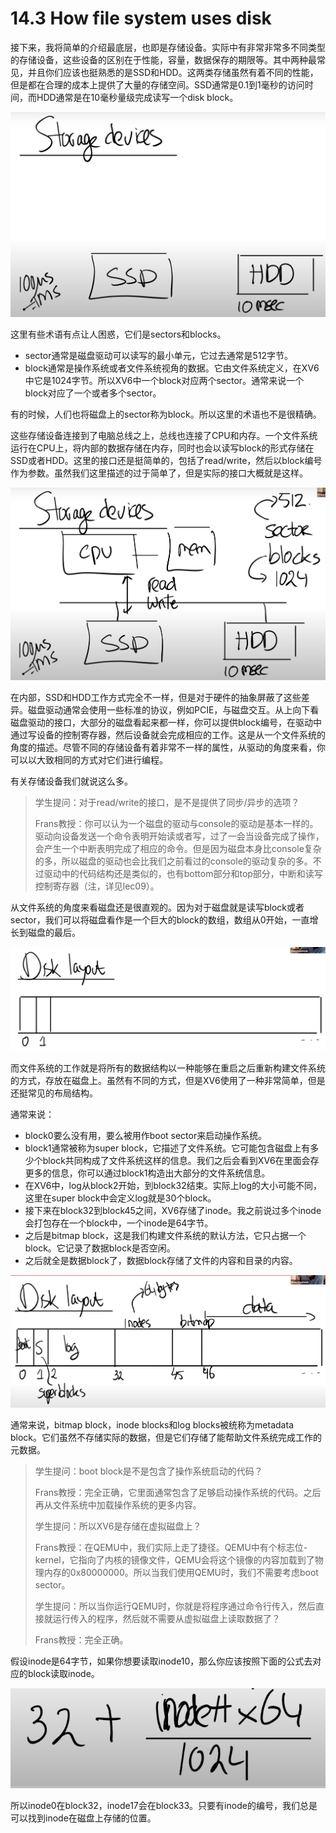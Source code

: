 # 14.3 How file system uses disk

接下来，我将简单的介绍最底层，也即是存储设备。实际中有非常非常多不同类型的存储设备，这些设备的区别在于性能，容量，数据保存的期限等。其中两种最常见，并且你们应该也挺熟悉的是SSD和HDD。这两类存储虽然有着不同的性能，但是都在合理的成本上提供了大量的存储空间。SSD通常是0.1到1毫秒的访问时间，而HDD通常是在10毫秒量级完成读写一个disk block。

![](../.gitbook/assets/image%20%28604%29.png)

这里有些术语有点让人困惑，它们是sectors和blocks。

* sector通常是磁盘驱动可以读写的最小单元，它过去通常是512字节。
* block通常是操作系统或者文件系统视角的数据。它由文件系统定义，在XV6中它是1024字节。所以XV6中一个block对应两个sector。通常来说一个block对应了一个或者多个sector。

有的时候，人们也将磁盘上的sector称为block。所以这里的术语也不是很精确。

这些存储设备连接到了电脑总线之上，总线也连接了CPU和内存。一个文件系统运行在CPU上，将内部的数据存储在内存，同时也会以读写block的形式存储在SSD或者HDD。这里的接口还是挺简单的，包括了read/write，然后以block编号作为参数。虽然我们这里描述的过于简单了，但是实际的接口大概就是这样。

![](../.gitbook/assets/image%20%28593%29.png)

在内部，SSD和HDD工作方式完全不一样，但是对于硬件的抽象屏蔽了这些差异。磁盘驱动通常会使用一些标准的协议，例如PCIE，与磁盘交互。从上向下看磁盘驱动的接口，大部分的磁盘看起来都一样，你可以提供block编号，在驱动中通过写设备的控制寄存器，然后设备就会完成相应的工作。这是从一个文件系统的角度的描述。尽管不同的存储设备有着非常不一样的属性，从驱动的角度来看，你可以以大致相同的方式对它们进行编程。

有关存储设备我们就说这么多。

> 学生提问：对于read/write的接口，是不是提供了同步/异步的选项？
>
> Frans教授：你可以认为一个磁盘的驱动与console的驱动是基本一样的。驱动向设备发送一个命令表明开始读或者写，过了一会当设备完成了操作，会产生一个中断表明完成了相应的命令。但是因为磁盘本身比console复杂的多，所以磁盘的驱动也会比我们之前看过的console的驱动复杂的多。不过驱动中的代码结构还是类似的，也有bottom部分和top部分，中断和读写控制寄存器（注，详见lec09）。

从文件系统的角度来看磁盘还是很直观的。因为对于磁盘就是读写block或者sector，我们可以将磁盘看作是一个巨大的block的数组，数组从0开始，一直增长到磁盘的最后。

![](../.gitbook/assets/image%20%28617%29.png)

而文件系统的工作就是将所有的数据结构以一种能够在重启之后重新构建文件系统的方式，存放在磁盘上。虽然有不同的方式，但是XV6使用了一种非常简单，但是还挺常见的布局结构。

通常来说：

* block0要么没有用，要么被用作boot sector来启动操作系统。
* block1通常被称为super block，它描述了文件系统。它可能包含磁盘上有多少个block共同构成了文件系统这样的信息。我们之后会看到XV6在里面会存更多的信息，你可以通过block1构造出大部分的文件系统信息。
* 在XV6中，log从block2开始，到block32结束。实际上log的大小可能不同，这里在super block中会定义log就是30个block。
* 接下来在block32到block45之间，XV6存储了inode。我之前说过多个inode会打包存在一个block中，一个inode是64字节。
* 之后是bitmap block，这是我们构建文件系统的默认方法，它只占据一个block。它记录了数据block是否空闲。
* 之后就全是数据block了，数据block存储了文件的内容和目录的内容。

![](../.gitbook/assets/image%20%28609%29.png)

通常来说，bitmap block，inode blocks和log blocks被统称为metadata block。它们虽然不存储实际的数据，但是它们存储了能帮助文件系统完成工作的元数据。

> 学生提问：boot block是不是包含了操作系统启动的代码？
>
> Frans教授：完全正确，它里面通常包含了足够启动操作系统的代码。之后再从文件系统中加载操作系统的更多内容。
>
> 学生提问：所以XV6是存储在虚拟磁盘上？
>
> Frans教授：在QEMU中，我们实际上走了捷径。QEMU中有个标志位-kernel，它指向了内核的镜像文件，QEMU会将这个镜像的内容加载到了物理内存的0x80000000。所以当我们使用QEMU时，我们不需要考虑boot sector。
>
> 学生提问：所以当你运行QEMU时，你就是将程序通过命令行传入，然后直接就运行传入的程序，然后就不需要从虚拟磁盘上读取数据了？
>
> Frans教授：完全正确。

假设inode是64字节，如果你想要读取inode10，那么你应该按照下面的公式去对应的block读取inode。

![](../.gitbook/assets/image%20%28614%29.png)

所以inode0在block32，inode17会在block33。只要有inode的编号，我们总是可以找到inode在磁盘上存储的位置。

